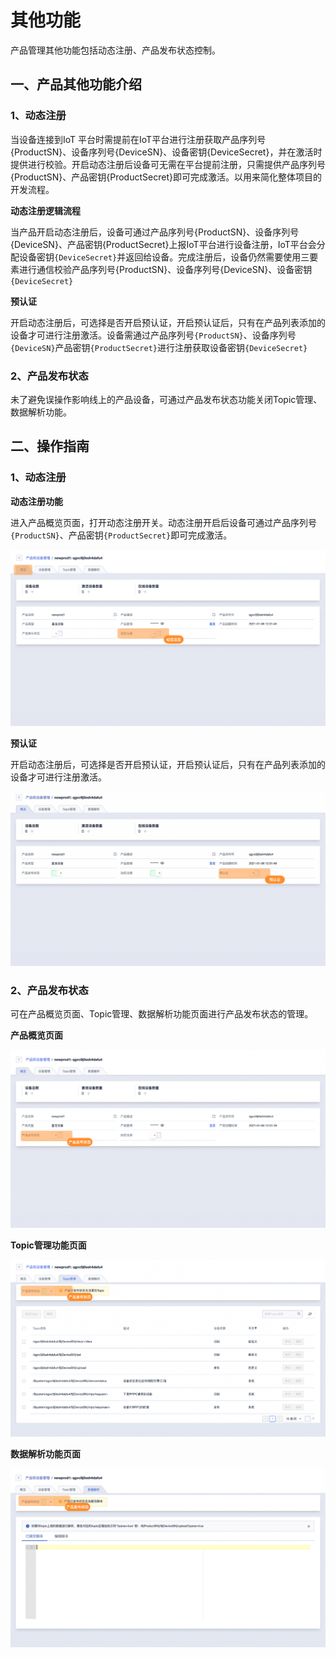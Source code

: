 # 其他功能

产品管理其他功能包括动态注册、产品发布状态控制。



## 一、产品其他功能介绍
### 1、动态注册

当设备连接到IoT 平台时需提前在IoT平台进行注册获取产品序列号{ProductSN}、设备序列号{DeviceSN}、设备密钥{DeviceSecret}，并在激活时提供进行校验。开启动态注册后设备可无需在平台提前注册，只需提供产品序列号{ProductSN}、产品密钥{ProductSecret}即可完成激活。以用来简化整体项目的开发流程。

**动态注册逻辑流程**

当产品开启动态注册后，设备可通过产品序列号{ProductSN}、设备序列号{DeviceSN}、产品密钥{ProductSecret}上报IoT平台进行设备注册，IoT平台会分配设备密钥`{DeviceSecret}`并返回给设备。完成注册后，设备仍然需要使用三要素进行通信校验产品序列号{ProductSN}、设备序列号{DeviceSN}、设备密钥`{DeviceSecret}`

**预认证**

开启动态注册后，可选择是否开启预认证，开启预认证后，只有在产品列表添加的设备才可进行注册激活。设备需通过产品序列号`{ProductSN}`、设备序列号`{DeviceSN}`产品密钥`{ProductSecret}`进行注册获取设备密钥`{DeviceSecret}`



### 2、产品发布状态

未了避免误操作影响线上的产品设备，可通过产品发布状态功能关闭Topic管理、数据解析功能。



## 二、操作指南

### 1、动态注册

**动态注册功能**

进入产品概览页面，打开动态注册开关。动态注册开启后设备可通过产品序列号`{ProductSN}`、产品密钥`{ProductSecret}`即可完成激活。

![图片](../../images/产品其他功能-1.png)



**预认证**

开启动态注册后，可选择是否开启预认证，开启预认证后，只有在产品列表添加的设备才可进行注册激活。

![图片](../../images/产品其他功能-2.png)



### 2、产品发布状态

可在产品概览页面、Topic管理、数据解析功能页面进行产品发布状态的管理。

**产品概览页面**

![图片](../../images/产品其他功能-3.png)



**Topic管理功能页面**

![图片](../../images/产品其他功能-4.png)



**数据解析功能页面**

![图片](../../images/产品其他功能-5.png)